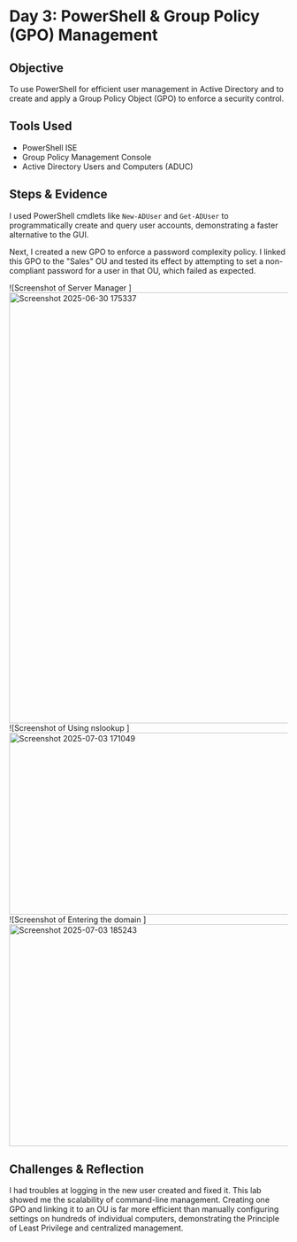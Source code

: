 # Day 3: PowerShell & Group Policy (GPO) Management

## Objective
To use PowerShell for efficient user management in Active Directory and to create and apply a Group Policy Object (GPO) to enforce a security control.

## Tools Used
- PowerShell ISE
- Group Policy Management Console
- Active Directory Users and Computers (ADUC)

## Steps & Evidence
I used PowerShell cmdlets like `New-ADUser` and `Get-ADUser` to programmatically create and query user accounts, demonstrating a faster alternative to the GUI.

Next, I created a new GPO to enforce a password complexity policy. I linked this GPO to the "Sales" OU and tested its effect by attempting to set a non-compliant password for a user in that OU, which failed as expected.

![Screenshot of Server Manager ] 
<img width="1037" height="778" alt="Screenshot 2025-06-30 175337" src="https://github.com/user-attachments/assets/69479733-3f6c-4e54-a274-19f9f5c21a51" />
![Screenshot of Using nslookup ] 
<img width="529" height="329" alt="Screenshot 2025-07-03 171049" src="https://github.com/user-attachments/assets/ec9d6755-968a-43e2-88fd-a3525bdd2aac" />
![Screenshot of Entering the domain ] 
<img width="564" height="401" alt="Screenshot 2025-07-03 185243" src="https://github.com/user-attachments/assets/e523fa37-386e-4374-a2b1-72fa66797e32" />





## Challenges & Reflection
I had troubles at logging in the new user created and fixed it.
This lab showed me the scalability of command-line management. Creating one GPO and linking it to an OU is far more efficient than manually configuring settings on hundreds of individual computers, demonstrating the Principle of Least Privilege and centralized management.
